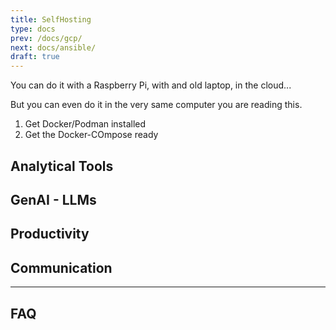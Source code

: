 ```yaml
---
title: SelfHosting
type: docs
prev: /docs/gcp/
next: docs/ansible/
draft: true
---
```



You can do it with a Raspberry Pi, with and old laptop, in the cloud...

But you can even do it in the very same computer you are reading this.

1. Get Docker/Podman installed
2. Get the Docker-COmpose ready



## Analytical Tools

## GenAI - LLMs

## Productivity

## Communication




---

## FAQ